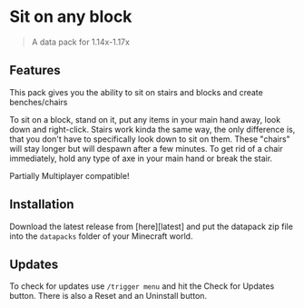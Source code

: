 # Sit on any block

> A data pack for 1.14x-1.17x

## Features

This pack gives you the ability to sit on stairs and blocks and create benches/chairs

To sit on a block, stand on it, put any items in your main hand away, look down and right-click.
Stairs work kinda the same way, the only difference is, that you don't have to specifically look down to sit on them.
These "chairs" will stay longer but will despawn after a few minutes. To get rid of a chair immediately, hold any type of axe in your main hand or break the stair.

Partially Multiplayer compatible!


## Installation

Download the latest release from [here][latest] and put the datapack zip file into the `datapacks` folder of your Minecraft world.


## Updates

To check for updates use `/trigger menu` and hit the Check for Updates button. There is also a Reset and an Uninstall button.
